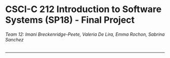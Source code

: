 # CSCI-C 212 Introduction to Software Systems (SP18) - Final Project
###### Team 12: Imani Breckenridge-Peete, Valeria De Lira, Emma Rochon, Sabrina Sanchez
---

